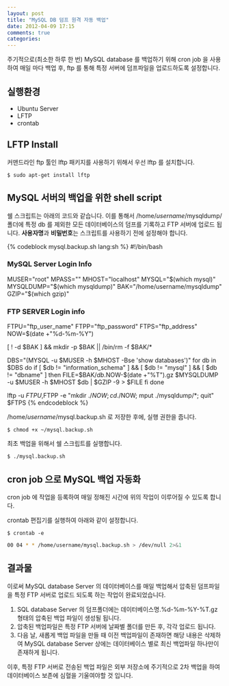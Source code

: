 ```yaml
---
layout: post
title: "MySQL DB 덤프 원격 자동 백업"
date: 2012-04-09 17:15
comments: true
categories: 
---
```


주기적으로(최소한 하루 한 번) MySQL database 를 백업하기 위해 cron job 을 사용하여 매일 마다 백업 후, ftp 를 통해 특정 서버에 덤프파일을 업로드하도록 설정합니다.

## 실행환경

* Ubuntu Server
* LFTP
* crontab

## LFTP Install

커맨드라인 ftp 툴인 lftp 패키지를 사용하기 위해서 우선 lftp 를 설치합니다.

```
$ sudo apt-get install lftp
```

## MySQL 서버의 백업을 위한 shell script

쉘 스크립트는 아래의 코드와 같습니다.
이를 통해서 /home/*username*/mysqldump/ 폴더에 특정 db 를 제외한 모든 데이터베이스의 덤프를 기록하고 FTP 서버에 업로드 됩니다. 
**사용자명**과 **비밀번호**는 스크립트를 사용하기 전에 설정해야 합니다.

{% codeblock mysql.backup.sh lang:sh %}
#!/bin/bash
### MySQL Server Login Info ###
MUSER="root"
MPASS=""
MHOST="localhost"
MYSQL="$(which mysql)"
MYSQLDUMP="$(which mysqldump)"
BAK="/home/username/mysqldump"
GZIP="$(which gzip)"
### FTP SERVER Login info ###
FTPU="ftp_user_name"
FTPP="ftp_password"
FTPS="ftp_address"
NOW=$(date +"%d-%m-%Y")
 
[ ! -d $BAK ] && mkdir -p $BAK || /bin/rm -f $BAK/*
 
DBS="$($MYSQL -u $MUSER -h $MHOST -Bse 'show databases')"
for db in $DBS
do
 if [ $db != "information_schema" ] && [ $db != "mysql" ] && [ $db != "dbname" ]
 then
   FILE=$BAK/$db.$NOW-$(date +"%T").gz
   $MYSQLDUMP -u $MUSER -h $MHOST $db | $GZIP -9 > $FILE
 fi
done
 
lftp -u $FTPU,$FTPP -e "mkdir ./$NOW;cd ./$NOW; mput ./mysqldump/*; quit" $FTPS
{% endcodeblock %}

/home/*username*/mysql.backup.sh 로 저장한 후에, 실행 권한을 줍니다.

```
$ chmod +x ~/mysql.backup.sh
```

최초 백업을 위해서 쉘 스크립트를 실행합니다.

```
$ ./mysql.backup.sh
```

## cron job 으로 MySQL 백업 자동화

cron job 에 작업을 등록하여 매일 정해진 시간에 위의 작업이 이루어질 수 있도록 합니다.

crontab 편집기를 실행하여 아래와 같이 설정합니다.

```
$ crontab -e
```

``` bash crontab
00 04 * * /home/username/mysql.backup.sh > /dev/null 2>&1
```

## 결과물

이로써 MySQL database Server 의 데이터베이스를 매일 백업해서 압축된 덤프파일을 특정 FTP 서버로 업로드 되도록 하는 작업이 완료되었습니다.

1. SQL database Server 의 덤프폴더에는 데이터베이스명.%d-%m-%Y-%T.gz 형태의 압축된 백업 파일이 생성될 됩니다.
2. 압축된 백업파일은 특정 FTP 서버에 날짜별 폴더를 만든 후, 각각 업로드 됩니다.
3. 다음 날, 새롭게 백업 파일을 만들 때 이전 백업파일이 존재하면 해당 내용은 삭제하여 MySQL database Server 상에는 데이터베이스 별로 최신 백업파일 하나만이 존재하게 됩니다.

이후, 특정 FTP 서버로 전송된 백업 파일은 외부 저장소에 주기적으로 2차 백업을 하여 데이터베이스 보존에 심혈을 기울여야할 것 입니다.
